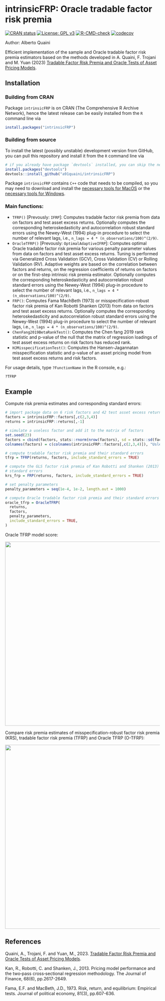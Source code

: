 
# intrinsicFRP: Oracle tradable factor risk premia

<!-- badges: start -->
[![CRAN status](https://www.r-pkg.org/badges/version/intrinsicFRP)](https://CRAN.R-project.org/package=intrinsicFRP)
[![License: GPL v3](https://img.shields.io/badge/License-GPLv3-blue.svg)](https://www.gnu.org/licenses/gpl-3.0)
[![R-CMD-check](https://github.com/a91quaini/intrinsicFRP/actions/workflows/R-CMD-check.yaml/badge.svg)](https://github.com/a91quaini/intrinsicFRP/actions/workflows/R-CMD-check.yaml)
[![codecov](https://codecov.io/gh/a91quaini/intrinsicFRP/branch/main/graph/badge.svg?token=0F8R40B0FP)](https://app.codecov.io/gh/a91quaini/intrinsicFRP)
<!-- badges: end -->

Author: Alberto Quaini

Efficient implementation of the sample and Oracle tradable factor risk premia estimators based on the methods developed in A. Quaini, F. Trojani and
M. Yuan (2023) [Tradable Factor Risk Premia and Oracle Tests of Asset Pricing
Models](https://papers.ssrn.com/sol3/papers.cfm?abstract_id=4574683).

## Installation

### Building from CRAN

Package `intrinsicFRP` is on CRAN (The Comprehensive R Archive Network),
hence the latest release can be easily installed from the `R` command
line via

```R
install.packages("intrinsicFRP")
```

### Building from source

To install the latest (possibly unstable) development version from
GitHub, you can pull this repository and install it from the `R` command
line via

```R
# if you already have package `devtools` installed, you can skip the next line
install.packages("devtools")
devtools::install_github("a91quaini/intrinsicFRP")
```

Package `intrinsicFRP` contains `C++` code that needs to be
compiled, so you may need to download and install the [necessary tools
for MacOS](https://cran.r-project.org/bin/macosx/tools/) or the
[necessary tools for
Windows](https://cran.r-project.org/bin/windows/Rtools/).

### Main functions:

- `TFRP()` [Prevously: `IFRP`]: Computes tradable factor risk premia from data on factors
  and test asset excess returns. Optionally computes the 
  corresponding heteroskedasticity and autocorrelation robust standard errors 
  using the Newey-West (1994) plug-in procedure to select the number of 
  relevant lags, i.e., `n_lags = 4 * (n_observations/100)^(2/9)`.
- `OracleTFRP()` [Prevously: `OptimalAdaptiveIFRP`]: Computes optimal Oracle 
tradable factor risk 
  premia for various penalty parameter values from data on factors and test 
  asset excess returns. Tuning is performed via Generalized Cross Validation (GCV),
  Cross Validation (CV) or Rolling Validation (RV). Adaptive weights are based 
  on the correlation between factors and returns, on the regression coefficients 
  of returns on factors or on the first-step intrinsic risk premia estimator.
  Optionally computes the corresponding heteroskedasticity and autocorrelation 
  robust standard errors using the Newey-West (1994) plug-in procedure to select 
  the number of relevant lags, i.e., `n_lags = 4 * (n_observations/100)^(2/9)`.
- `FRP()`: Computes Fama MachBeth (1973) or misspecification-robust factor risk
  premia of Kan Robotti Shanken (2013) from data on factors and test
  asset excess returns. Optionally computes the 
  corresponding heteroskedasticity and autocorrelation robust standard errors 
  using the Newey-West (1994) plug-in procedure to select the number of 
  relevant lags, i.e., `n_lags = 4 * (n_observations/100)^(2/9)`.
- `ChenFang2019BetaRankTest()`: Computes the Chen fang 2019 rank statistic and p-value of the
null that the matrix of regression loadings of test asset excess returns on
risk factors has reduced rank.
- `HJMisspecificationTest()`: Computes the Hansen-Jagannatan misspecification statistic and p-value of an asset pricing model from test asset excess returns and risk factors.
  
For usage details, type `?FunctionName` in the R console, e.g.:

```R
?TFRP
```

## Example

Compute risk premia estimates and corresponding standard errors:

```R
# import package data on 6 risk factors and 42 test asset excess returns
factors = intrinsicFRP::factors[,c(2,3,4)]
returns = intrinsicFRP::returns[,-1]

# simulate a useless factor and add it to the matrix of factors
set.seed(23)
factors = cbind(factors, stats::rnorm(nrow(factors), sd = stats::sd(factors[,1])))
colnames(factors) = c(colnames(intrinsicFRP::factors[,c(2,3,4)]), "Usless")

# compute tradable factor risk premia and their standard errors
tfrp = TFRP(returns, factors, include_standard_errors = TRUE)

# compute the GLS factor risk premia of Kan Robotti and Shanken (2013) and their
# standard errors
krs_frp = FRP(returns, factors, include_standard_errors = TRUE)

# set penalty parameters
penalty_parameters = seq(1e-4, 1e-2, length.out = 1000)

# compute Oracle tradable factor risk premia and their standard errors
oracle_tfrp = OracleTFRP(
  returns,
  factors,
  penalty_parameters,
  include_standard_errors = TRUE,
)

```

<!--```R
# create dataframe
df <- data.frame(
  Factor = factor(
    rep(colnames(factors[,1:4]), 3),
    levels = colnames(factors[,1:4])
  ),
  Estimator = rep(c("TFRP", "O-TFRP", "KRS"), each=ncol(factors[,1:4])),
  risk_premia = c(tfrp$risk_premia, oracle_tfrp$risk_premia, krs_frp$risk_premia),
  standard_errors = c(
    tfrp$standard_errors, oracle_tfrp$standard_errors, krs_frp$standard_errors
  )
)

# Create the plot
ggplot2::ggplot(df, ggplot2::aes(
  x = as.factor(.data$Factor), y = .data$risk_premia, fill = .data$Estimator)) +
  ggplot2::theme(text=ggplot2::element_text(size=16)) +
  ggplot2::geom_bar(stat = "identity", position = "dodge", width=0.5, color="black") +
  ggplot2::labs(x = "Factor", y = "Risk Premia") +
  ggplot2::geom_errorbar(ggplot2::aes(
    x=as.factor(Factor),
    ymin=risk_premia - stats::qnorm(0.975) * standard_errors,
    ymax=risk_premia + stats::qnorm(0.975) * standard_errors),
    linewidth=.8, position = ggplot2::position_dodge(0.5), width = 0.25)

```-->
Oracle TFRP model score:

<p float="left">
<img src="inst/examples/model_score.png" width="600" />
</p>

Compare risk premia estimates of misspecification-robust factor risk premia (KRS), tradable factor risk premia (TFRP) and Oracle TFRP (O-TFRP):

<p float="left">
<img src="inst/examples/risk_premia.png" width="600" />
</p>

## References

Quaini, A., Trojani, F. and Yuan, M., 2023. [Tradable Factor Risk Premia
and Oracle Tests of Asset Pricing Models](https://papers.ssrn.com/sol3/papers.cfm?abstract_id=4574683).

Kan, R., Robotti, C. and Shanken, J., 2013. Pricing model performance and the two‐pass cross‐sectional regression methodology. The Journal of Finance, 68(6), pp.2617-2649.

Fama, E.F. and MacBeth, J.D., 1973. Risk, return, and equilibrium: Empirical tests. Journal of political economy, 81(3), pp.607-636.
